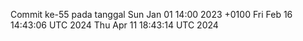 Commit ke-55 pada tanggal Sun Jan 01 14:00 2023 +0100
Fri Feb 16 14:43:06 UTC 2024
Thu Apr 11 18:43:14 UTC 2024
